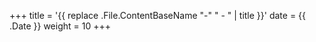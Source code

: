 +++
title = '{{ replace .File.ContentBaseName "-" " - " | title }}'
date = {{ .Date }}
weight = 10
+++
